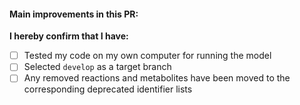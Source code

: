 #### Main improvements in this PR:
<!-- Try to be as clear as possible in providing a summary of the work and reference the corresponding issue.
Is it fixing/adding something in the model?
Is it an additional test/function/dataset? 
e.g. This PR improves/fixes # by ...
-->


**I hereby confirm that I have:**
<!-- *Note: replace [ ] with [X] to check the box. -->
- [ ] Tested my code on my own computer for running the model
- [ ] Selected `develop` as a target branch
- [ ] Any removed reactions and metabolites have been moved to the corresponding deprecated identifier lists
